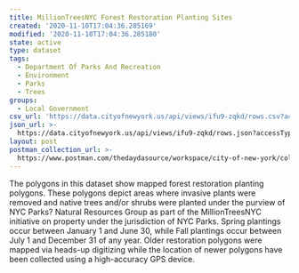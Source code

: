 ```yaml
---
title: MillionTreesNYC Forest Restoration Planting Sites
created: '2020-11-10T17:04:36.285169'
modified: '2020-11-10T17:04:36.285180'
state: active
type: dataset
tags:
  - Department Of Parks And Recreation
  - Environment
  - Parks
  - Trees
groups:
  - Local Government
csv_url: 'https://data.cityofnewyork.us/api/views/ifu9-zqkd/rows.csv?accessType=DOWNLOAD'
json_url: >-
  https://data.cityofnewyork.us/api/views/ifu9-zqkd/rows.json?accessType=DOWNLOAD
layout: post
postman_collection_url: >-
  https://www.postman.com/thedaydasource/workspace/city-of-new-york/collection/15909983-dda96a0a-f93b-4932-a8bc-655cc4bbc800
---
```

The polygons in this dataset show mapped forest restoration planting polygons. These polygons depict areas where invasive plants were removed and native trees and/or shrubs were planted under the purview of NYC Parks? Natural Resources Group as part of the MillionTreesNYC initiative on property under the jurisdiction of NYC Parks. Spring plantings occur between January 1 and June 30, while Fall plantings occur between July 1 and December 31 of any year. Older restoration polygons were mapped via heads-up digitizing while the location of newer polygons have been collected using a high-accuracy GPS device.
